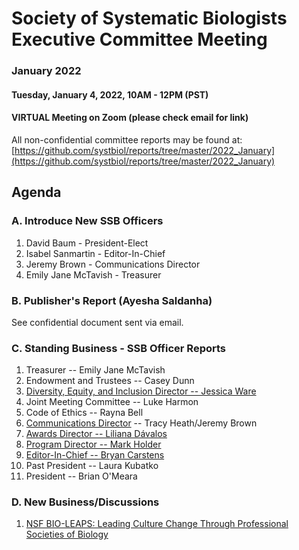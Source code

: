 # Society of Systematic Biologists Executive Committee Meeting
### January 2022

#### Tuesday, January 4, 2022, 10AM - 12PM (PST)

#### VIRTUAL Meeting on Zoom (please check email for link)

All non-confidential committee reports may be found at: [https://github.com/systbiol/reports/tree/master/2022_January](https://github.com/systbiol/reports/tree/master/2022_January)

## Agenda

### A. Introduce New SSB Officers

1. David Baum - President-Elect
2. Isabel Sanmartin - Editor-In-Chief
3. Jeremy Brown - Communications Director
4. Emily Jane McTavish - Treasurer

### B. Publisher's Report (Ayesha Saldanha)

See confidential document sent via email.

### C. Standing Business - SSB Officer Reports

1. Treasurer -- Emily Jane McTavish
2. Endowment and Trustees -- Casey Dunn
3. [Diversity, Equity, and Inclusion Director -- Jessica Ware](https://github.com/systbiol/reports/blob/master/2022_January/SSB_DEI_December_2021_report.pdf)
4. Joint Meeting Committee -- Luke Harmon
5. Code of Ethics -- Rayna Bell
6. [Communications Director](https://github.com/systbiol/reports/blob/master/2022_January/SSB_CouncilMtg-Jan2022_CommsReport.md) -- Tracy Heath/Jeremy Brown
7. [Awards Director -- Liliana Dávalos](https://github.com/systbiol/reports/blob/master/2022_January/SSB-awards-report-Jan2022.pdf)
8. [Program Director -- Mark Holder](https://github.com/systbiol/reports/blob/master/2022_January/SSB_Prog_Dir_Jan_2022.pdf)
9. [Editor-In-Chief -- Bryan Carstens](https://github.com/systbiol/reports/blob/master/2022_January/EIC-January-2022.pdf)
10. Past President -- Laura Kubatko
11. President -- Brian O'Meara

### D. New Business/Discussions

1. [NSF BIO-LEAPS: Leading Culture Change Through Professional Societies of Biology](https://www.nsf.gov/pubs/2022/nsf22542/nsf22542.htm)

